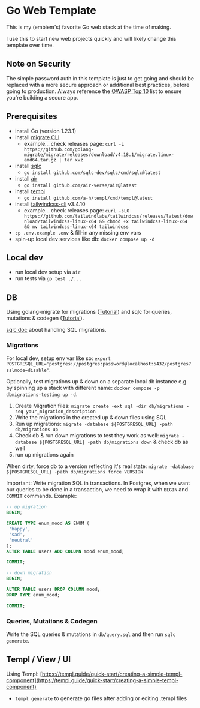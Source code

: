 # Go Web Template

This is my (embiem's) favorite Go web stack at the time of making.

I use this to start new web projects quickly and will likely change this template over time.

## Note on Security

The simple password auth in this template is just to get going and should be replaced with a more secure approach or additional best practices, before going to production. Always reference the [OWASP Top 10](https://owasp.org/www-project-top-ten/) list to ensure you're building a secure app.

## Prerequisites

- install Go (version 1.23.1)
- install [migrate CLI](https://github.com/golang-migrate/migrate/tree/master/cmd/migrate)
  - example... check releases page: `curl -L https://github.com/golang-migrate/migrate/releases/download/v4.18.1/migrate.linux-amd64.tar.gz | tar xvz`
- install [sqlc](https://docs.sqlc.dev/en/stable/overview/install.html)
  - `go install github.com/sqlc-dev/sqlc/cmd/sqlc@latest`
- install [air](https://github.com/air-verse/air#installation)
  - `go install github.com/air-verse/air@latest`
- install [templ](https://templ.guide/quick-start/installation)
  - `go install github.com/a-h/templ/cmd/templ@latest`
- install [tailwindcss-cli](https://tailwindcss.com/blog/standalone-cli) v3.4.10
  - example... check releases page: `curl -sLO https://github.com/tailwindlabs/tailwindcss/releases/latest/download/tailwindcss-linux-x64 && chmod +x tailwindcss-linux-x64 && mv tailwindcss-linux-x64 tailwindcss`
- `cp .env.example .env` & fill-in any missing env vars
- spin-up local dev services like db: `docker compose up -d`

## Local dev

- run local dev setup via `air`
- run tests via `go test ./...`

## DB

Using golang-migrate for migrations ([Tutorial](https://github.com/golang-migrate/migrate/blob/master/database/postgres/TUTORIAL.md)) and sqlc for queries, mutations & codegen ([Tutorial](https://docs.sqlc.dev/en/stable/tutorials/getting-started-postgresql.html)).

[sqlc doc](https://docs.sqlc.dev/en/stable/howto/ddl.html) about handling SQL migrations.

### Migrations

For local dev, setup env var like so: `export POSTGRESQL_URL='postgres://postgres:password@localhost:5432/postgres?sslmode=disable'`.

Optionally, test migrations up & down on a separate local db instance e.g. by spinning up a stack with different name: `docker compose -p dbmigrations-testing up -d`.

1. Create Migration files: `migrate create -ext sql -dir db/migrations -seq your_migration_description`
2. Write the migrations in the created up & down files using SQL
3. Run up migrations: `migrate -database ${POSTGRESQL_URL} -path db/migrations up`
4. Check db & run down migrations to test they work as well: `migrate -database ${POSTGRESQL_URL} -path db/migrations down` & check db as well
5. run up migrations again

When dirty, force db to a version reflecting it's real state: `migrate -database ${POSTGRESQL_URL} -path db/migrations force VERSION`

Important: Write migration SQL in transactions. In Postgres, when we want our queries to be done in a transaction, we need to wrap it with `BEGIN` and `COMMIT` commands. Example:

```sql
-- up migration
BEGIN;

CREATE TYPE enum_mood AS ENUM (
 'happy',
 'sad',
 'neutral'
);
ALTER TABLE users ADD COLUMN mood enum_mood;

COMMIT;
```

```sql
-- down migration
BEGIN;

ALTER TABLE users DROP COLUMN mood;
DROP TYPE enum_mood;

COMMIT;
```

### Queries, Mutations & Codegen

Write the SQL queries & mutations in `db/query.sql` and then run `sqlc generate`.

## Templ / View / UI

Using Templ: [https://templ.guide/quick-start/creating-a-simple-templ-component](https://templ.guide/quick-start/creating-a-simple-templ-component)

- `templ generate` to generate go files after adding or editing .templ files
